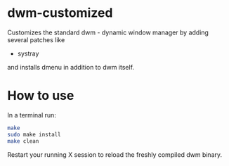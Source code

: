 dwm-customized
==============
Customizes the standard dwm - dynamic window manager by adding several patches like

- systray

and installs dmenu in addition to dwm itself.

How to use
==============

In a terminal run:

```bash
make
sudo make install
make clean
```

Restart your running X session to reload the freshly compiled dwm binary.
